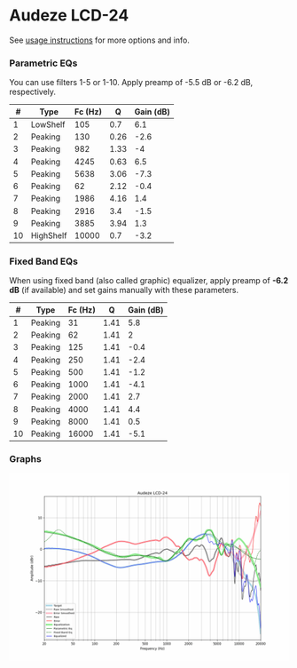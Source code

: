 # Audeze LCD-24
See [usage instructions](https://github.com/jaakkopasanen/AutoEq#usage) for more options and info.

### Parametric EQs
You can use filters 1-5 or 1-10. Apply preamp of -5.5 dB or -6.2 dB, respectively.

|   # | Type      |   Fc (Hz) |    Q |   Gain (dB) |
|-----|-----------|-----------|------|-------------|
|   1 | LowShelf  |       105 | 0.7  |         6.1 |
|   2 | Peaking   |       130 | 0.26 |        -2.6 |
|   3 | Peaking   |       982 | 1.33 |        -4   |
|   4 | Peaking   |      4245 | 0.63 |         6.5 |
|   5 | Peaking   |      5638 | 3.06 |        -7.3 |
|   6 | Peaking   |        62 | 2.12 |        -0.4 |
|   7 | Peaking   |      1986 | 4.16 |         1.4 |
|   8 | Peaking   |      2916 | 3.4  |        -1.5 |
|   9 | Peaking   |      3885 | 3.94 |         1.3 |
|  10 | HighShelf |     10000 | 0.7  |        -3.2 |

### Fixed Band EQs
When using fixed band (also called graphic) equalizer, apply preamp of **-6.2 dB** (if available) and set gains manually with these parameters.

|   # | Type    |   Fc (Hz) |    Q |   Gain (dB) |
|-----|---------|-----------|------|-------------|
|   1 | Peaking |        31 | 1.41 |         5.8 |
|   2 | Peaking |        62 | 1.41 |         2   |
|   3 | Peaking |       125 | 1.41 |        -0.4 |
|   4 | Peaking |       250 | 1.41 |        -2.4 |
|   5 | Peaking |       500 | 1.41 |        -1.2 |
|   6 | Peaking |      1000 | 1.41 |        -4.1 |
|   7 | Peaking |      2000 | 1.41 |         2.7 |
|   8 | Peaking |      4000 | 1.41 |         4.4 |
|   9 | Peaking |      8000 | 1.41 |         0.5 |
|  10 | Peaking |     16000 | 1.41 |        -5.1 |

### Graphs
![](./Audeze%20LCD-24.png)
